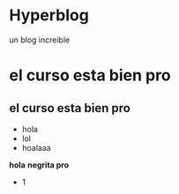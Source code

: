 # Hyperblog
un blog increible

# el curso esta bien pro 

## el curso esta bien pro 

* hola
* lol
* hoalaaa

**hola**
**negrita pro**
* 1